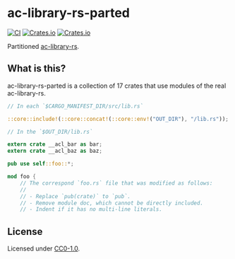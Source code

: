 # ac-library-rs-parted

[![CI](https://github.com/qryxip/ac-library-rs-parted/workflows/CI/badge.svg)](https://github.com/qryxip/ac-library-rs-parted/actions?workflow=CI)
[![Crates.io](https://img.shields.io/crates/v/ac-library-rs-parted.svg)](https://crates.io/crates/ac-library-rs-parted)
[![Crates.io](https://img.shields.io/crates/l/ac-library-rs-parted.svg)](https://crates.io/crates/ac-library-rs-parted)

Partitioned [ac-library-rs](https://github.com/rust-lang-ja/ac-library-rs).

## What is this?

ac-library-rs-parted is a collection of 17 crates that use modules of the real ac-library-rs.

```rust
// In each `$CARGO_MANIFEST_DIR/src/lib.rs`

::core::include!(::core::concat!(::core::env!("OUT_DIR"), "/lib.rs"));
```

```rust
// In the `$OUT_DIR/lib.rs`

extern crate __acl_bar as bar;
extern crate __acl_baz as baz;

pub use self::foo::*;

mod foo {
    // The correspond `foo.rs` file that was modified as follows:
    //
    // - Replace `pub(crate)` to `pub`.
    // - Remove module doc, which cannot be directly included.
    // - Indent if it has no multi-line literals.
```

## License

Licensed under [CC0-1.0](https://creativecommons.org/publicdomain/zero/1.0/).
